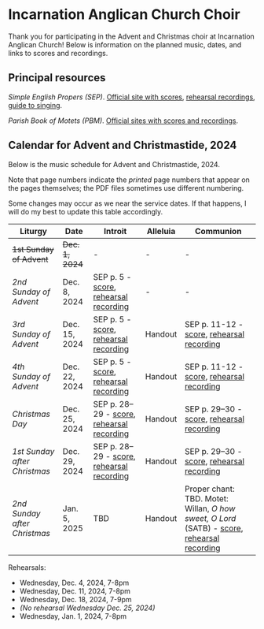 # Incarnation Anglican Church Choir

Thank you for participating in the Advent and Christmas choir at Incarnation
Anglican Church! Below is information on the planned music, dates, and links to
scores and recordings.

## Principal resources

_Simple English Propers (SEP)_. [Official site with scores](https://churchmusicassociation.org/sep/), [rehearsal recordings](https://www.youtube.com/playlist?list=PLxbhZKZL8q5r6mJrDROL0Cchu9D-C2mKC), [guide to singing](https://media.churchmusicassociation.org/books/sep/094_SEP_Introduction.pdf).

_Parish Book of Motets (PBM)_. [Official sites with scores and recordings](https://churchmusicassociation.org/pbm1/).

## Calendar for Advent and Christmastide, 2024

Below is the music schedule for Advent and Christmastide, 2024.

Note that page numbers indicate the _printed_ page numbers that appear on the
pages themselves; the PDF files sometimes use different numbering.

Some changes may occur as we near the service dates. If that happens, I will do
my best to update this table accordingly.

Liturgy   | Date | Introit | Alleluia | Communion |
----------|------|---------|----------|-----------|
~~1st Sunday of Advent~~     | ~~Dec. 1, 2024~~ | - | - | - |
_2nd Sunday of Advent_       | Dec. 8, 2024     | SEP p. 5 - [score](https://churchmusicassociation.org/sep/), [rehearsal recording](https://www.youtube.com/watch?v=lE93Et2HAww&list=PLxbhZKZL8q5r6mJrDROL0Cchu9D-C2mKC&index=4&pp=iAQB8AUB) | - | - |
_3rd Sunday of Advent_       | Dec. 15, 2024    | SEP p. 5 - [score](https://churchmusicassociation.org/sep/), [rehearsal recording](https://www.youtube.com/watch?v=lE93Et2HAww&list=PLxbhZKZL8q5r6mJrDROL0Cchu9D-C2mKC&index=4&pp=iAQB8AUB) | Handout     | SEP p. 11-12 - [score](https://churchmusicassociation.org/sep/), [rehearsal recording](https://www.youtube.com/watch?v=ZMc2kLrO7b8&list=PLxbhZKZL8q5r6mJrDROL0Cchu9D-C2mKC) |
_4th Sunday of Advent_       | Dec. 22, 2024    | SEP p. 5 - [score](https://churchmusicassociation.org/sep/), [rehearsal recording](https://www.youtube.com/watch?v=lE93Et2HAww&list=PLxbhZKZL8q5r6mJrDROL0Cchu9D-C2mKC&index=4&pp=iAQB8AUB) | Handout     | SEP p. 11-12 - [score](https://churchmusicassociation.org/sep/), [rehearsal recording](https://www.youtube.com/watch?v=ZMc2kLrO7b8&list=PLxbhZKZL8q5r6mJrDROL0Cchu9D-C2mKC) |
_Christmas Day_              | Dec. 25, 2024    | SEP p. 28–29 - [score](https://churchmusicassociation.org/sep/), [rehearsal recording](https://www.youtube.com/watch?v=YnB1S-q2vuw&list=PLxbhZKZL8q5r6mJrDROL0Cchu9D-C2mKC&index=22&pp=iAQB8AUB) | Handout | SEP p. 29–30 - [score](https://churchmusicassociation.org/sep/), [rehearsal recording](https://www.youtube.com/watch?v=drj6w94BzfM&list=PLxbhZKZL8q5r6mJrDROL0Cchu9D-C2mKC&index=24) |
_1st Sunday after Christmas_ | Dec. 29, 2024    | SEP p. 28–29 - [score](https://churchmusicassociation.org/sep/), [rehearsal recording](https://www.youtube.com/watch?v=YnB1S-q2vuw&list=PLxbhZKZL8q5r6mJrDROL0Cchu9D-C2mKC&index=22&pp=iAQB8AUB) | Handout | SEP p. 29–30 - [score](https://churchmusicassociation.org/sep/), [rehearsal recording](https://www.youtube.com/watch?v=drj6w94BzfM&list=PLxbhZKZL8q5r6mJrDROL0Cchu9D-C2mKC&index=24) |
_2nd Sunday after Christmas_ | Jan. 5, 2025     | TBD | Handout      | Proper chant: TBD. Motet: Willan, _O how sweet, O Lord_ (SATB) - [score](https://www.churchmusicassociation.org/wp-content/uploads/2022/11/PBM_Healey_Willan_O_how_sweet_O_Lord.pdf), [rehearsal recording](https://churchmusicassociation.org/pbm4/#ohealeywillan) |

Rehearsals:
- Wednesday, Dec. 4, 2024, 7-8pm
- Wednesday, Dec. 11, 2024, 7-8pm
- Wednesday, Dec. 18, 2024, 7-9pm
- _(No rehearsal Wednesday Dec. 25, 2024)_
- Wednesday, Jan. 1, 2024, 7-8pm
